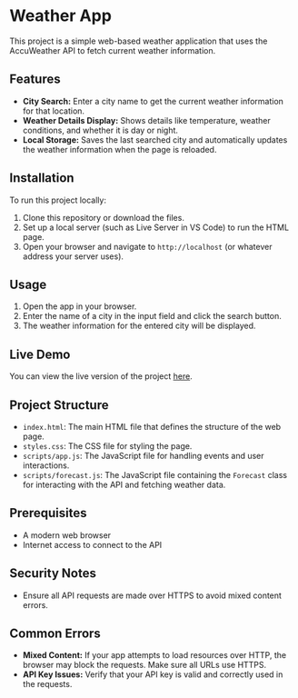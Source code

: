# Weather App

This project is a simple web-based weather application that uses the AccuWeather API to fetch current weather information.

## Features

- **City Search:** Enter a city name to get the current weather information for that location.
- **Weather Details Display:** Shows details like temperature, weather conditions, and whether it is day or night.
- **Local Storage:** Saves the last searched city and automatically updates the weather information when the page is reloaded.

## Installation

To run this project locally:

1. Clone this repository or download the files.
2. Set up a local server (such as Live Server in VS Code) to run the HTML page.
3. Open your browser and navigate to `http://localhost` (or whatever address your server uses).

## Usage

1. Open the app in your browser.
2. Enter the name of a city in the input field and click the search button.
3. The weather information for the entered city will be displayed.

## Live Demo

You can view the live version of the project [here](https://valid02-weather-app.netlify.app/).

## Project Structure

- `index.html`: The main HTML file that defines the structure of the web page.
- `styles.css`: The CSS file for styling the page.
- `scripts/app.js`: The JavaScript file for handling events and user interactions.
- `scripts/forecast.js`: The JavaScript file containing the `Forecast` class for interacting with the API and fetching weather data.

## Prerequisites

- A modern web browser
- Internet access to connect to the API

## Security Notes

- Ensure all API requests are made over HTTPS to avoid mixed content errors.

## Common Errors

- **Mixed Content:** If your app attempts to load resources over HTTP, the browser may block the requests. Make sure all URLs use HTTPS.
- **API Key Issues:** Verify that your API key is valid and correctly used in the requests.

